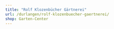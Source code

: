```yaml
---
title: "Rolf Klozenbücher Gärtnerei"
url: /durlangen/rolf-klozenbuecher-gaertnerei/
shop: Garten-Center
---
```

